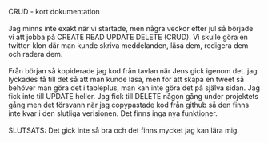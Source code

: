 CRUD - kort dokumentation
<br>
<br>
Jag minns inte exakt när vi startade, men några veckor efter jul så började vi att jobba på CREATE READ UPDATE DELETE (CRUD). Vi skulle göra en twitter-klon där man kunde skriva meddelanden, läsa dem, redigera dem och radera dem.
<br>
<br>
Från början så kopiderade jag kod från tavlan när Jens gick igenom det. jag lyckades få till det så att man kunde läsa, men för att skapa en tweet så behöver man göra det i tableplus, man kan inte göra det på själva sidan. Jag fick inte till UPDATE heller. Jag fick till DELETE någon gång under projektets gång men det försvann när jag copypastade kod från github så den finns inte kvar i den slutliga verisionen. Det finns inga nya funktioner.
<br>
<br>
SLUTSATS: Det gick inte så bra och det finns mycket jag kan lära mig.